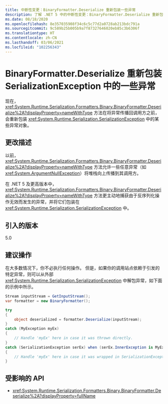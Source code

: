```yaml
---
title: 中断性变更：BinaryFormatter.Deserialize 重新包装一些异常
description: 了解 .NET 5 中的中断性变更：BinaryFormatter.Deserialize 重新包装 SerializationException 中的一些异常对象。
ms.date: 08/18/2020
ms.openlocfilehash: 8e357035908f34c6c5c77d2a0728ab213bdc791a
ms.sourcegitcommit: 9c589b25b005b9a7f87327646020eb85c3b6306f
ms.translationtype: HT
ms.contentlocale: zh-CN
ms.lasthandoff: 03/06/2021
ms.locfileid: "102256343"
---
```

# <a name="binaryformatterdeserialize-rewraps-some-exceptions-in-serializationexception"></a>BinaryFormatter.Deserialize 重新包装 SerializationException 中的一些异常

现在，<xref:System.Runtime.Serialization.Formatters.Binary.BinaryFormatter.Deserialize%2A?displayProperty=nameWithType> 方法在将异常传播回调用方之前，会重新包装 <xref:System.Runtime.Serialization.SerializationException> 中的某些异常对象。

## <a name="change-description"></a>更改描述

以前，<xref:System.Runtime.Serialization.Formatters.Binary.BinaryFormatter.Deserialize%2A?displayProperty=nameWithType> 方法允许一些任意异常（如 <xref:System.ArgumentNullException>）将堆栈向上传播到其调用方。

在 .NET 5 及更高版本中，<xref:System.Runtime.Serialization.Formatters.Binary.BinaryFormatter.Deserialize%2A?displayProperty=nameWithType> 方法更主动地捕获由于反序列化操作无效而发生的异常，并将它们包装在 <xref:System.Runtime.Serialization.SerializationException> 中。

## <a name="version-introduced"></a>引入的版本

5.0

## <a name="recommended-action"></a>建议操作

在大多数情况下，你不必执行任何操作。 但是，如果你的调用站点依赖于引发的特定异常，则可以从外部 <xref:System.Runtime.Serialization.SerializationException> 中解包异常，如下面的示例中所示。

```csharp
Stream inputStream = GetInputStream();
var formatter = new BinaryFormatter();

try
{
    object deserialized = formatter.Deserialize(inputStream);
}
catch (MyException myEx)
{
    // Handle 'myEx' here in case it was thrown directly.
}
catch (SerializationException serEx) when (serEx.InnerException is MyException myEx)
{
    // Handle 'myEx' here in case it was wrapped in SerializationException.
}
```

## <a name="affected-apis"></a>受影响的 API

- <xref:System.Runtime.Serialization.Formatters.Binary.BinaryFormatter.Deserialize%2A?displayProperty=fullName>

<!--

### Affected APIs

- `Overload:System.Runtime.Serialization.Formatters.Binary.BinaryFormatter.Deserialize`

### Category

Serialization

-->
